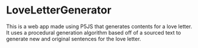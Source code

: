 # LoveLetterGenerator
This is a web app made using P5JS that generates contents for a love letter. It uses a procedural generation algorithm based off of a sourced text to generate new and original sentences for the love letter.
